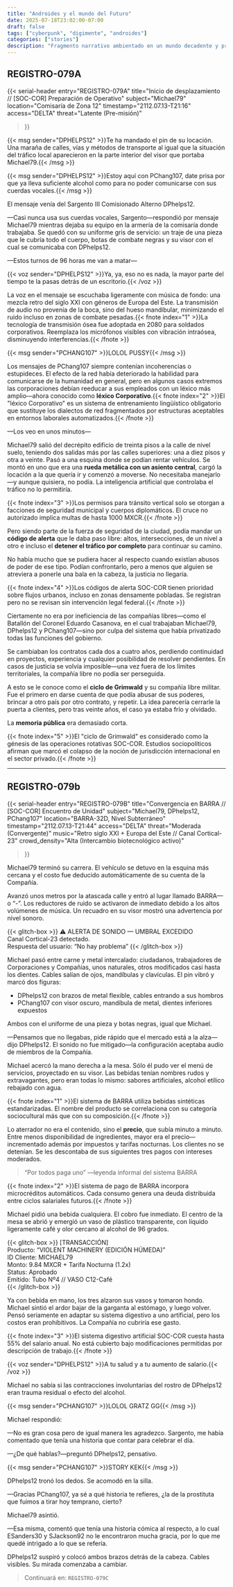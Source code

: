 ```yaml
---
title: "Androides y el mundo del Futuro"
date: 2025-07-18T23:02:00-07:00
draft: false
tags: ["cyberpunk", "digimente", "androides"]
categories: ["stories"]
description: "Fragmento narrativo ambientado en un mundo decadente y privatizado, parte del universo Digimente."
---
```


## REGISTRO-079A

{{< serial-header
entry="REGISTRO-079A"
title="Inicio de desplazamiento // [SOC-COR] Preparación de Operativo"
subject="Michael79"
location="Comisaría de Zona 12"
timestamp="2112.07.13-T21:16"
access="DELTA"
threat="Latente (Pre-misión)"
>}}

{{< msg sender="DPHELPS12" >}}Te ha mandado el pin de su locación. Una maraña de calles, vías y métodos de transporte al igual que la situación del tráfico local aparecieron en la parte interior del visor que portaba Michael79.{{< /msg >}}

{{< msg sender="DPHELPS12" >}}Estoy aquí con PChang107, date prisa por que ya lleva suficiente alcohol como para no poder comunicarse con sus cuerdas vocales.{{< /msg >}}

El mensaje venía del Sargento III Comisionado Alterno DPhelps12.

—Casi nunca usa sus cuerdas vocales, Sargento—respondió por mensaje Michael79 mientras dejaba su equipo en la armería de la comisaría donde trabajaba. Se quedó con su uniforme gris de servicio: un traje de una pieza que le cubría todo el cuerpo, botas de combate negras y su visor con el cual se comunicaba con DPhelps12.

—Estos turnos de 96 horas me van a matar—

{{< voz sender="DPHELPS12" >}}Ya, ya, eso no es nada, la mayor parte del tiempo te la pasas detrás de un escritorio.{{< /voz >}}

La voz en el mensaje se escuchaba ligeramente con música de fondo: una mezcla retro del siglo XXI con géneros de Europa del Este. La transmisión de audio no provenía de la boca, sino del hueso mandibular, minimizando el ruido incluso en zonas de combate pesadas.{{< fnote index="1" >}}La tecnología de transmisión ósea fue adoptada en 2080 para soldados corporativos. Reemplaza los micrófonos visibles con vibración intraósea, disminuyendo interferencias.{{< /fnote >}}

{{< msg sender="PCHANG107" >}}LOLOL PUSSY{{< /msg >}}

Los mensajes de PChang107 siempre contenían incoherencias o estupideces. El efecto de la red había deteriorado la habilidad para comunicarse de la humanidad en general, pero en algunos casos extremos las corporaciones debían reeducar a sus empleados con un léxico más amplio—ahora conocido como **léxico Corporativo**.{{< fnote index="2" >}}El "léxico Corporativo" es un sistema de entrenamiento lingüístico obligatorio que sustituye los dialectos de red fragmentados por estructuras aceptables en entornos laborales automatizados.{{< /fnote >}}

—Los veo en unos minutos—

Michael79 salió del decrépito edificio de treinta pisos a la calle de nivel suelo, teniendo dos salidas más por las calles superiores: una a diez pisos y otra a veinte. Pasó a una esquina donde se podían rentar vehículos. Se montó en uno que era una **rueda metálica con un asiento central**, cargó la locación a la que quería ir y comenzó a moverse. No necesitaba manejarlo—y aunque quisiera, no podía. La inteligencia artificial que controlaba el tráfico no lo permitiría.

{{< fnote index="3" >}}Los permisos para tránsito vertical solo se otorgan a facciones de seguridad municipal y cuerpos diplomáticos. El cruce no autorizado implica multas de hasta 1000 MXCR.{{< /fnote >}}

Pero siendo parte de la fuerza de seguridad de la ciudad, podía mandar un **código de alerta** que le daba paso libre: altos, intersecciones, de un nivel a otro e incluso el **detener el tráfico por completo** para continuar su camino.

No había mucho que se pudiera hacer al respecto cuando existían abusos de poder de ese tipo. Podían confrontarlo, pero a menos que alguien se atreviera a ponerle una bala en la cabeza, la justicia no llegaría.

{{< fnote index="4" >}}Los códigos de alerta SOC-COR tienen prioridad sobre flujos urbanos, incluso en zonas densamente pobladas. Se registran pero no se revisan sin intervención legal federal.{{< /fnote >}}

Ciertamente no era por ineficiencia de las compañías libres—como el Batallón del Coronel Eduardo Casanova, en el cual trabajaban Michael79, DPhelps12 y PChang107—sino por culpa del sistema que había privatizado todas las funciones del gobierno.

Se cambiaban los contratos cada dos a cuatro años, perdiendo continuidad en proyectos, experiencia y cualquier posibilidad de resolver pendientes. En casos de justicia se volvía imposible—una vez fuera de los límites territoriales, la compañía libre no podía ser perseguida.

A esto se le conoce como el **ciclo de Grimwald** y su compañía libre militar. Fue el primero en darse cuenta de que podía abusar de sus poderes, brincar a otro país por otro contrato, y repetir. La idea parecería cerrarle la puerta a clientes, pero tras veinte años, el caso ya estaba frío y olvidado.

La **memoria pública** era demasiado corta.

{{< fnote index="5" >}}El "ciclo de Grimwald" es considerado como la génesis de las operaciones rotativas SOC-COR. Estudios sociopolíticos afirman que marcó el colapso de la noción de jurisdicción internacional en el sector privado.{{< /fnote >}}

---

## REGISTRO-079b

{{< serial-header
entry="REGISTRO-079B"
title="Convergencia en BARRA // [SOC-COR] Encuentro de Unidad"
subject="Michael79, DPhelps12, PChang107"
location="BARRA-32D, Nivel Subterráneo"
timestamp="2112.07.13-T21:44"
access="DELTA"
threat="Moderada (Convergente)"
music="Retro siglo XXI + Europa del Este // Canal Cortical-23"
crowd_density="Alta (Intercambio biotecnológico activo)"
>}}

Michael79 terminó su carrera. El vehículo se detuvo en la esquina más cercana y el costo fue deducido automáticamente de su cuenta de la Compañía.

Avanzó unos metros por la atascada calle y entró al lugar llamado BARRA—o “-”. Los reductores de ruido se activaron de inmediato debido a los altos volúmenes de música. Un recuadro en su visor mostró una advertencia por nivel sonoro.

{{< glitch-box >}}
⚠️ ALERTA DE SONIDO — UMBRAL EXCEDIDO  
Canal Cortical-23 detectado.  
Respuesta del usuario: “No hay problema”
{{< /glitch-box >}}

Michael pasó entre carne y metal intercalado: ciudadanos, trabajadores de Corporaciones y Compañías, unos naturales, otros modificados casi hasta los dientes. Cables salían de ojos, mandíbulas y clavículas. El pin vibró y marcó dos figuras:

- DPhelps12 con brazos de metal flexible, cables entrando a sus hombros
- PChang107 con visor oscuro, mandíbula de metal, dientes inferiores expuestos

Ambos con el uniforme de una pieza y botas negras, igual que Michael.

—Pensamos que no llegabas, pide rápido que el mercado está a la alza—dijo DPhelps12. El sonido no fue mitigado—la configuración aceptaba audio de miembros de la Compañía.

Michael acercó la mano derecha a la mesa. Sólo él pudo ver el menú de servicios, proyectado en su visor. Las bebidas tenían nombres rudos y extravagantes, pero eran todas lo mismo: sabores artificiales, alcohol etílico rebajado con agua.

{{< fnote index="1" >}}El sistema de BARRA utiliza bebidas sintéticas estandarizadas. El nombre del producto se correlaciona con su categoría sociocultural más que con su composición.{{< /fnote >}}

Lo aterrador no era el contenido, sino el **precio**, que subía minuto a minuto. Entre menos disponibilidad de ingredientes, mayor era el precio—incrementado además por impuestos y tarifas nocturnas. Los clientes no se detenían. Se les descontaba de sus siguientes tres pagos con intereses moderados.

> “Por todos paga uno” —leyenda informal del sistema BARRA

{{< fnote index="2" >}}El sistema de pago de BARRA incorpora microcréditos automáticos. Cada consumo genera una deuda distribuida entre ciclos salariales futuros.{{< /fnote >}}

Michael pidió una bebida cualquiera. El cobro fue inmediato. El centro de la mesa se abrió y emergió un vaso de plástico transparente, con líquido ligeramente café y olor cercano al alcohol de 96 grados.

{{< glitch-box >}}
[TRANSACCIÓN]  
Producto: “VIOLENT MACHINERY (EDICIÓN HÚMEDA)”  
ID Cliente: MICHAEL79  
Monto: 9.84 MXCR + Tarifa Nocturna (1.2x)  
Status: Aprobado  
Emitido: Tubo Nº4 // VASO C12-Café  
{{< /glitch-box >}}

Ya con bebida en mano, los tres alzaron sus vasos y tomaron hondo. Michael sintió el ardor bajar de la garganta al estómago, y luego volver. Pensó seriamente en adaptar su sistema digestivo a uno artificial, pero los costos eran prohibitivos. La Compañía no cubriría ese gasto.

{{< fnote index="3" >}}El sistema digestivo artificial SOC-COR cuesta hasta 55% del salario anual. No está cubierto bajo modificaciones permitidas por descripción de trabajo.{{< /fnote >}}

{{< voz sender="DPHELPS12" >}}A tu salud y a tu aumento de salario.{{< /voz >}}

Michael no sabía si las contracciones involuntarias del rostro de DPhelps12 eran trauma residual o efecto del alcohol.

{{< msg sender="PCHANG107" >}}LOLOL GRATZ GG{{< /msg >}}

Michael respondió:

—No es gran cosa pero de igual manera les agradezco. Sargento, me había comentado que tenía una historia que contar para celebrar el día.

—¿De qué hablas?—preguntó DPhelps12, pensativo.

{{< msg sender="PCHANG107" >}}STORY KEK{{< /msg >}}

DPhelps12 tronó los dedos. Se acomodó en la silla.

—Gracias PChang107, ya sé a qué historia te refieres, ¿la de la prostituta que fuimos a tirar hoy temprano, cierto?

Michael79 asintió.

—Esa misma, comentó que tenía una historia cómica al respecto, a lo cual ESanders30 y SJackson92 no le encontraron mucha gracia, por lo que me quedé intrigado a lo que se refería.

DPhelps12 suspiró y colocó ambos brazos detrás de la cabeza. Cables visibles. Su mirada comenzaba a cambiar.

> Continuará en: `REGISTRO-079C`
